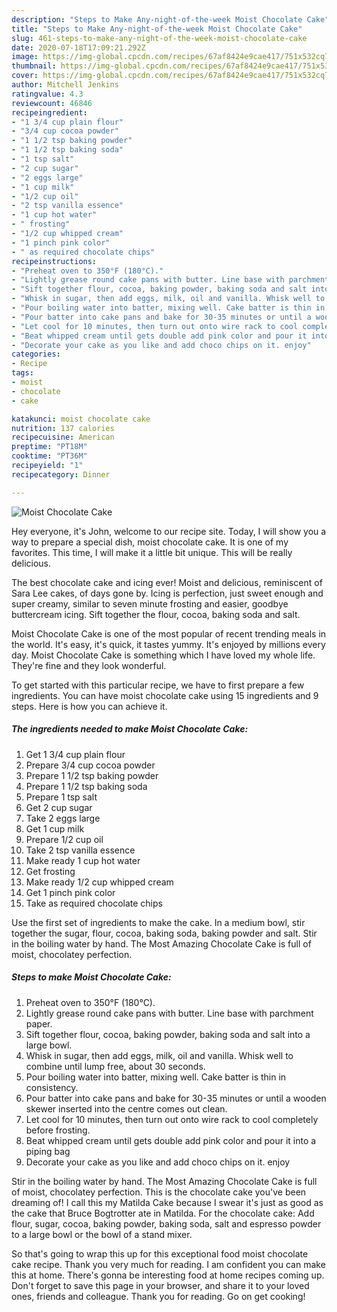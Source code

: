 ```yaml
---
description: "Steps to Make Any-night-of-the-week Moist Chocolate Cake"
title: "Steps to Make Any-night-of-the-week Moist Chocolate Cake"
slug: 461-steps-to-make-any-night-of-the-week-moist-chocolate-cake
date: 2020-07-18T17:09:21.292Z
image: https://img-global.cpcdn.com/recipes/67af8424e9cae417/751x532cq70/moist-chocolate-cake-recipe-main-photo.jpg
thumbnail: https://img-global.cpcdn.com/recipes/67af8424e9cae417/751x532cq70/moist-chocolate-cake-recipe-main-photo.jpg
cover: https://img-global.cpcdn.com/recipes/67af8424e9cae417/751x532cq70/moist-chocolate-cake-recipe-main-photo.jpg
author: Mitchell Jenkins
ratingvalue: 4.3
reviewcount: 46846
recipeingredient:
- "1 3/4 cup plain flour"
- "3/4 cup cocoa powder"
- "1 1/2 tsp baking powder"
- "1 1/2 tsp baking soda"
- "1 tsp salt"
- "2 cup sugar"
- "2 eggs large"
- "1 cup milk"
- "1/2 cup oil"
- "2 tsp vanilla essence"
- "1 cup hot water"
- " frosting"
- "1/2 cup whipped cream"
- "1 pinch pink color"
- " as required chocolate chips"
recipeinstructions:
- "Preheat oven to 350°F (180°C)."
- "Lightly grease round cake pans with butter. Line base with parchment paper."
- "Sift together flour, cocoa, baking powder, baking soda and salt into a large bowl."
- "Whisk in sugar, then add eggs, milk, oil and vanilla. Whisk well to combine until lump free, about 30 seconds."
- "Pour boiling water into batter, mixing well. Cake batter is thin in consistency."
- "Pour batter into cake pans and bake for 30-35 minutes or until a wooden skewer inserted into the centre comes out clean."
- "Let cool for 10 minutes, then turn out onto wire rack to cool completely before frosting."
- "Beat whipped cream until gets double add pink color and pour it into a piping bag"
- "Decorate your cake as you like and add choco chips on it. enjoy"
categories:
- Recipe
tags:
- moist
- chocolate
- cake

katakunci: moist chocolate cake 
nutrition: 137 calories
recipecuisine: American
preptime: "PT18M"
cooktime: "PT36M"
recipeyield: "1"
recipecategory: Dinner

---
```



![Moist Chocolate Cake](https://img-global.cpcdn.com/recipes/67af8424e9cae417/751x532cq70/moist-chocolate-cake-recipe-main-photo.jpg)

Hey everyone, it's John, welcome to our recipe site. Today, I will show you a way to prepare a special dish, moist chocolate cake. It is one of my favorites. This time, I will make it a little bit unique. This will be really delicious.

The best chocolate cake and icing ever! Moist and delicious, reminiscent of Sara Lee cakes, of days gone by. Icing is perfection, just sweet enough and super creamy, similar to seven minute frosting and easier, goodbye buttercream icing. Sift together the flour, cocoa, baking soda and salt.

Moist Chocolate Cake is one of the most popular of recent trending meals in the world. It's easy, it's quick, it tastes yummy. It's enjoyed by millions every day. Moist Chocolate Cake is something which I have loved my whole life. They're fine and they look wonderful.


To get started with this particular recipe, we have to first prepare a few ingredients. You can have moist chocolate cake using 15 ingredients and 9 steps. Here is how you can achieve it.

<!--inarticleads1-->

##### The ingredients needed to make Moist Chocolate Cake:

1. Get 1 3/4 cup plain flour
1. Prepare 3/4 cup cocoa powder
1. Prepare 1 1/2 tsp baking powder
1. Prepare 1 1/2 tsp baking soda
1. Prepare 1 tsp salt
1. Get 2 cup sugar
1. Take 2 eggs large
1. Get 1 cup milk
1. Prepare 1/2 cup oil
1. Take 2 tsp vanilla essence
1. Make ready 1 cup hot water
1. Get  frosting
1. Make ready 1/2 cup whipped cream
1. Get 1 pinch pink color
1. Take  as required chocolate chips


Use the first set of ingredients to make the cake. In a medium bowl, stir together the sugar, flour, cocoa, baking soda, baking powder and salt. Stir in the boiling water by hand. The Most Amazing Chocolate Cake is full of moist, chocolatey perfection. 

<!--inarticleads2-->

##### Steps to make Moist Chocolate Cake:

1. Preheat oven to 350°F (180°C).
1. Lightly grease round cake pans with butter. Line base with parchment paper.
1. Sift together flour, cocoa, baking powder, baking soda and salt into a large bowl.
1. Whisk in sugar, then add eggs, milk, oil and vanilla. Whisk well to combine until lump free, about 30 seconds.
1. Pour boiling water into batter, mixing well. Cake batter is thin in consistency.
1. Pour batter into cake pans and bake for 30-35 minutes or until a wooden skewer inserted into the centre comes out clean.
1. Let cool for 10 minutes, then turn out onto wire rack to cool completely before frosting.
1. Beat whipped cream until gets double add pink color and pour it into a piping bag
1. Decorate your cake as you like and add choco chips on it. enjoy


Stir in the boiling water by hand. The Most Amazing Chocolate Cake is full of moist, chocolatey perfection. This is the chocolate cake you&#39;ve been dreaming of! I call this my Matilda Cake because I swear it&#39;s just as good as the cake that Bruce Bogtrotter ate in Matilda. For the chocolate cake: Add flour, sugar, cocoa, baking powder, baking soda, salt and espresso powder to a large bowl or the bowl of a stand mixer. 

So that's going to wrap this up for this exceptional food moist chocolate cake recipe. Thank you very much for reading. I am confident you can make this at home. There's gonna be interesting food at home recipes coming up. Don't forget to save this page in your browser, and share it to your loved ones, friends and colleague. Thank you for reading. Go on get cooking!

